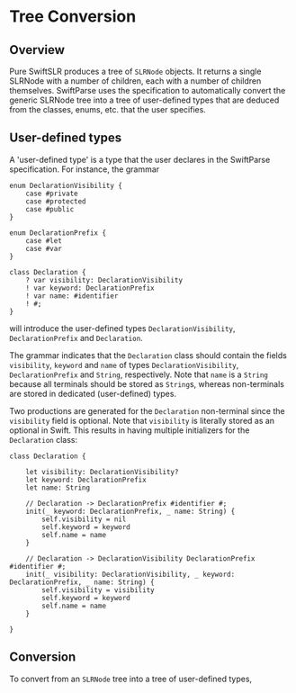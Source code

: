 # Tree Conversion

## Overview

Pure SwiftSLR produces a tree of `SLRNode` objects. It returns a single SLRNode with a number of children, each with a number of children themselves. SwiftParse uses the specification to automatically convert the generic SLRNode tree into a tree of user-defined types that are deduced from the classes, enums, etc. that the user specifies.

## User-defined types

A 'user-defined type' is a type that the user declares in the SwiftParse specification. For instance, the grammar
```
enum DeclarationVisibility {
    case #private
    case #protected
    case #public
}

enum DeclarationPrefix {
    case #let
    case #var
}

class Declaration {
    ? var visibility: DeclarationVisibility
    ! var keyword: DeclarationPrefix
    ! var name: #identifier
    ! #;
}
```
will introduce the user-defined types `DeclarationVisibility`, `DeclarationPrefix` and `Declaration`.

The grammar indicates that the `Declaration` class should contain the fields `visibility`, `keyword` and `name` of types `DeclarationVisibility`, `DeclarationPrefix` and `String`, respectively. Note that `name` is a `String` because all terminals should be stored as `String`s, whereas non-terminals are stored in dedicated (user-defined) types.

Two productions are generated for the `Declaration` non-terminal since the `visibility` field is optional. Note that `visibility` is literally stored as an optional in Swift. This results in having multiple initializers for the `Declaration` class:

```
class Declaration {
    
    let visibility: DeclarationVisibility?
    let keyword: DeclarationPrefix
    let name: String
    
    // Declaration -> DeclarationPrefix #identifier #;
    init(_ keyword: DeclarationPrefix, _ name: String) {
        self.visibility = nil
        self.keyword = keyword
        self.name = name
    }
    
    // Declaration -> DeclarationVisibility DeclarationPrefix #identifier #; 
    init(_ visibility: DeclarationVisibility, _ keyword: DeclarationPrefix, _ name: String) {
        self.visibility = visibility
        self.keyword = keyword
        self.name = name
    }
    
}
```

## Conversion

To convert from an `SLRNode` tree into a tree of user-defined types, 

